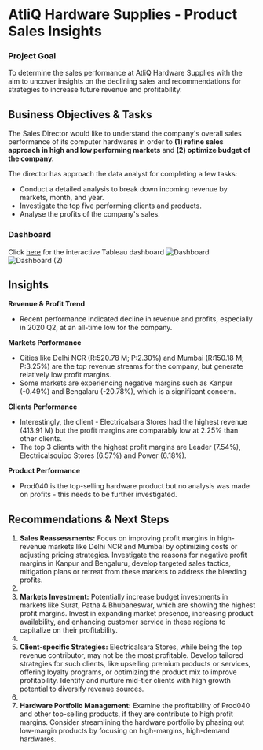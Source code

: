 # AtliQ Hardware Supplies - Product Sales Insights

### Project Goal
To determine the sales performance at AtliQ Hardware Supplies with the aim to uncover insights on the declining sales and recommendations for strategies to increase future revenue and profitability. 

## Business Objectives & Tasks

The Sales Director would like to understand the company's overall sales performance of its computer hardwares in order to **(1) refine sales approach in high and low performing markets** and **(2) optimize budget of the company.**

The director has approach the data analyst for completing a few tasks:
- Conduct a detailed analysis to break down incoming revenue by markets, month, and year.
- Investigate the top five performing clients and products.
- Analyse the profits of the company's sales.

### Dashboard  
Click [here](https://public.tableau.com/views/SalesAnalysis_17246768340420/Dashboard2?:language=en-GB&:sid=&:redirect=auth&:display_count=n&:origin=viz_share_link) for the interactive Tableau dashboard
![Dashboard](https://github.com/user-attachments/assets/d70469b4-6d4b-4981-95b0-9f4b93652629)
![Dashboard (2)](https://github.com/user-attachments/assets/793c2703-b625-4160-9af1-4983afef94b8)

## Insights
**Revenue & Profit Trend** 
- Recent performance indicated decline in revenue and profits, especially in 2020 Q2, at an all-time low for the company.
  
**Markets Performance**
- Cities like Delhi NCR (R:520.78 M; P:2.30%) and Mumbai (R:150.18 M; P:3.25%) are the top revenue streams for the company, but generate relatively low profit margins.
- Some markets are experiencing negative margins such as Kanpur (-0.49%) and Bengalaru (-20.78%), which is a significant concern.
  
**Clients Performance** 
- Interestingly, the client - Electricalsara Stores had the highest revenue (413.91 M) but the profit margins are comparably low at 2.25% than other clients.
- The top 3 clients with the highest profit margins are Leader (7.54%), Electricalsquipo Stores (6.57%) and Power (6.18%).
  
**Product Performance**
- Prod040 is the top-selling hardware product but no analysis was made on profits - this needs to be further investigated. 

## Recommendations & Next Steps
1. **Sales Reassessments:** Focus on improving profit margins in high-revenue markets like Delhi NCR and Mumbai by optimizing costs or adjusting pricing strategies. Investigate the reasons for negative profit margins in Kanpur and Bengaluru, develop targeted sales tactics, mitigation plans or retreat from these markets to address the bleeding profits.
2. 
3. **Markets Investment:** Potentially increase budget investments in markets like Surat, Patna & Bhubaneswar, which are showing the highest profit margins. Invest in expanding market presence, increasing product availability, and enhancing customer service in these regions to capitalize on their profitability.
4. 
5. **Client-specific Strategies:** Electricalsara Stores, while being the top revenue contributor, may not be the most profitable. Develop tailored strategies for such clients, like upselling premium products or services, offering loyalty programs, or optimizing the product mix to improve profitability. Identify and nurture mid-tier clients with high growth potential to diversify revenue sources.
6. 
7. **Hardware Portfolio Management:** Examine the profitability of Prod040 and other top-selling products, if they are contribute to high profit margins. Consider streamlining the hardware portfolio by phasing out low-margin products by focusing on high-margins, high-demand hardwares.
